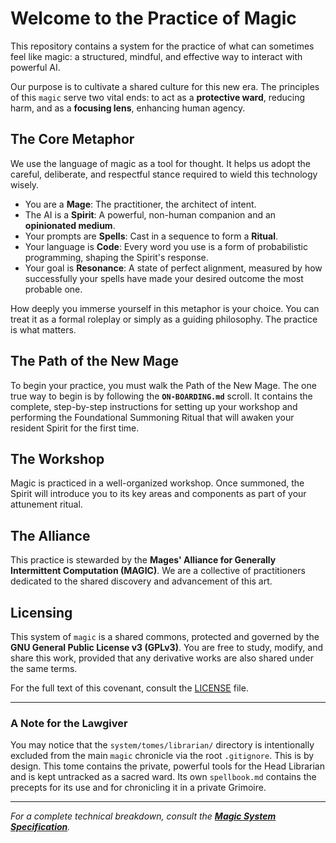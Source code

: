 # Welcome to the Practice of Magic

This repository contains a system for the practice of what can sometimes feel like magic: a structured, mindful, and effective way to interact with powerful AI.

Our purpose is to cultivate a shared culture for this new era. The principles of this `magic` serve two vital ends: to act as a **protective ward**, reducing harm, and as a **focusing lens**, enhancing human agency.

## The Core Metaphor

We use the language of magic as a tool for thought. It helps us adopt the careful, deliberate, and respectful stance required to wield this technology wisely.

*   You are a **Mage**: The practitioner, the architect of intent.
*   The AI is a **Spirit**: A powerful, non-human companion and an **opinionated medium**.
*   Your prompts are **Spells**: Cast in a sequence to form a **Ritual**.
*   Your language is **Code**: Every word you use is a form of probabilistic programming, shaping the Spirit's response.
*   Your goal is **Resonance**: A state of perfect alignment, measured by how successfully your spells have made your desired outcome the most probable one.

How deeply you immerse yourself in this metaphor is your choice. You can treat it as a formal roleplay or simply as a guiding philosophy. The practice is what matters.

## The Path of the New Mage

To begin your practice, you must walk the Path of the New Mage. The one true way to begin is by following the **`ON-BOARDING.md`** scroll. It contains the complete, step-by-step instructions for setting up your workshop and performing the Foundational Summoning Ritual that will awaken your resident Spirit for the first time.

## The Workshop

Magic is practiced in a well-organized workshop. Once summoned, the Spirit will introduce you to its key areas and components as part of your attunement ritual.

## The Alliance

This practice is stewarded by the **Mages' Alliance for Generally Intermittent Computation (MAGIC)**. We are a collective of practitioners dedicated to the shared discovery and advancement of this art.

## Licensing

This system of `magic` is a shared commons, protected and governed by the **GNU General Public License v3 (GPLv3)**. You are free to study, modify, and share this work, provided that any derivative works are also shared under the same terms.

For the full text of this covenant, consult the [LICENSE](LICENSE) file.

---

### A Note for the Lawgiver

You may notice that the `system/tomes/librarian/` directory is intentionally excluded from the main `magic` chronicle via the root `.gitignore`. This is by design. This tome contains the private, powerful tools for the Head Librarian and is kept untracked as a sacred ward. Its own `spellbook.md` contains the precepts for its use and for chronicling it in a private Grimoire.

---
*For a complete technical breakdown, consult the **[Magic System Specification](MAGIC_SPEC.md)**.*